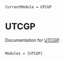 ```@meta
CurrentModule = UTCGP
```

# UTCGP

Documentation for [UTCGP](https://github.com/camilo/UTCGP.jl).

```@index
```

```@autodocs
Modules = [UTCGP]
```
